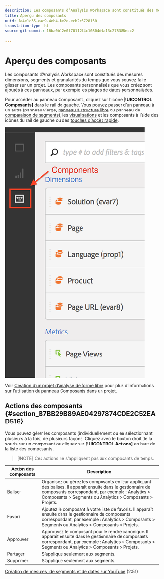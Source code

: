 ```yaml
---
description: Les composants d’Analysis Workspace sont constitués des mesures, dimensions, segments et granularités du temps que vous pouvez faire glisser sur un projet. Les composants personnalisés que vous créez sont ajoutés à ces panneaux, par exemple les plages de dates personnalisées.
title: Aperçu des composants
uuid: 1a4e1c35-eac9-4eb4-be2e-ecb2c6728150
translation-type: ht
source-git-commit: 16ba0b12e0f70112f4c10804d0a13c278388ecc2

---
```



# Aperçu des composants

Les composants d’Analysis Workspace sont constitués des mesures, dimensions, segments et granularités du temps que vous pouvez faire glisser sur un projet. Les composants personnalisés que vous créez sont ajoutés à ces panneaux, par exemple les plages de dates personnalisées.

Pour accéder au panneau Composants, cliquez sur l’icône **[!UICONTROL Composants]** dans le rail de gauche. Vous pouvez passer d’un panneau à un autre (panneau vierge, [panneau à structure libre](/help/analyze/analysis-workspace/visualizations/freeform-table.md) ou panneau de [comparaison de segments](/help/analyze/analysis-workspace/c-panels/c-segment-comparison/segment-comparison.md)), les [visualisations](/help/analyze/analysis-workspace/visualizations/freeform-analysis-visualizations.md) et les composants à l’aide des icônes du rail de gauche ou des [touches d’accès rapide](/help/analyze/analysis-workspace/build-workspace-project/fa-shortcut-keys.md).

![](assets/components.png)

Voir [Création d’un projet d’analyse de forme libre](/help/analyze/analysis-workspace/build-workspace-project/t-freeform-project.md) pour plus d’informations sur l’utilisation du panneau Composants dans un projet.

## Actions des composants {#section_B7BB29B89AE04297874CDE2C52EAD516}

Vous pouvez gérer les composants (individuellement ou en sélectionnant plusieurs à la fois) de plusieurs façons. Cliquez avec le bouton droit de la souris sur un composant ou cliquez sur **[!UICONTROL Actions]** en haut de la liste des composants.

> [!NOTE] Ces actions ne s’appliquent pas aux composants de temps.

| Action des composants | Description |
|--- |--- |
| Baliser | Organisez ou gérez les composants en leur appliquant des balises. Il apparaît ensuite dans le gestionnaire de composants correspondant, par exemple : Analytics > Composants > Segments ou Analytics > Composants > Projets. |
| Favori | Ajoutez le composant à votre liste de favoris. Il apparaît ensuite dans le gestionnaire de composants correspondant, par exemple : Analytics > Composants > Segments ou Analytics > Composants > Projets. |
| Approuver | Approuvez le composant pour le rendre canonique. Il apparaît ensuite dans le gestionnaire de composants correspondant, par exemple : Analytics > Composants > Segments ou Analytics > Composants > Projets. |
| Partager | S’applique seulement aux segments. |
| Supprimer | S’applique seulement aux segments. |

[Création de mesures, de segments et de dates sur YouTube](https://www.youtube.com/watch?v=XXJuNAte8E8&amp;index=25&amp;list=PL2tCx83mn7GuNnQdYGOtlyCu0V5mEZ8sS) (2:51)
